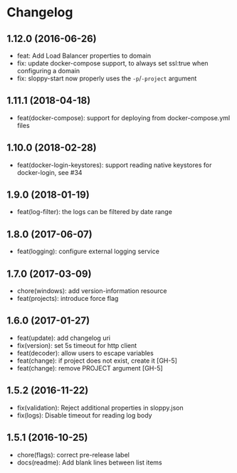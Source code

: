 # Changelog

## 1.12.0 (2016-06-26)

* feat: Add Load Balancer properties to domain 
* fix: update docker-compose support, to always set ssl:true when configuring a domain
* fix: sloppy-start now properly uses the `-p`/`-project` argument

## 1.11.1 (2018-04-18)

+ feat(docker-compose): support for deploying from docker-compose.yml files

## 1.10.0 (2018-02-28)

+ feat(docker-login-keystores): support reading native keystores for docker-login, see #34

## 1.9.0 (2018-01-19)
+ feat(log-filter): the logs can be filtered by date range

## 1.8.0 (2017-06-07)
+ feat(logging): configure external logging service

## 1.7.0 (2017-03-09)
+ chore(windows): add version-information resource
+ feat(projects): introduce force flag

## 1.6.0 (2017-01-27)
+ feat(update): add changelog uri
+ fix(version): set 5s timeout for http client
+ feat(decoder): allow users to escape variables
+ feat(change): if project does not exist, create it [GH-5]
+ feat(change): remove PROJECT argument [GH-5]

## 1.5.2 (2016-11-22)
+ fix(validation): Reject additional properties in sloppy.json
+ fix(logs): Disable timeout for reading log body

## 1.5.1 (2016-10-25)
+ chore(flags): correct pre-release label
+ docs(readme): Add blank lines between list items
